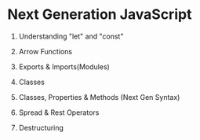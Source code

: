 # Next Generation JavaScript


1. Understanding "let" and "const"

2. Arrow Functions

3. Exports & Imports(Modules)

4. Classes

5. Classes, Properties & Methods (Next Gen Syntax)

6. Spread & Rest Operators

7. Destructuring